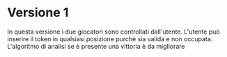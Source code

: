 # Versione 1
In questa versione i due giocatori sono controllati dall'utente.
L'utente può inserire il token in qualsiasi posizione purchè sia valida e non occupata.
L'algoritmo di analisi se è presente una vittoria è da migliorare
